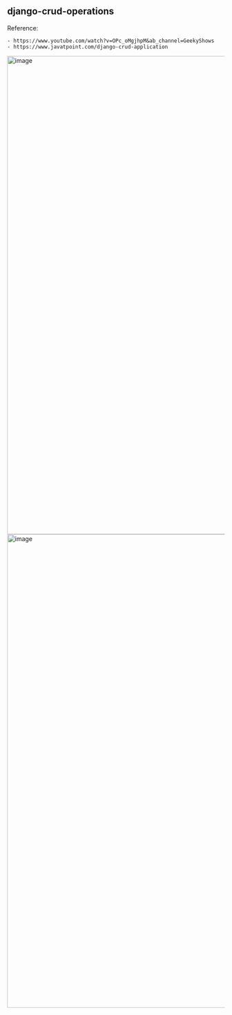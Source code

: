 ## django-crud-operations

Reference: 

    - https://www.youtube.com/watch?v=OPc_oMgjhpM&ab_channel=GeekyShows
    - https://www.javatpoint.com/django-crud-application

<img width="1106" alt="image" src="https://user-images.githubusercontent.com/106817606/221254514-fe0eb8ca-aecb-4750-9c89-397f14c0b9f9.png">
<img width="1095" alt="image" src="https://user-images.githubusercontent.com/106817606/221254745-0a6a9d44-74b9-4413-934a-36ab8d858588.png">
